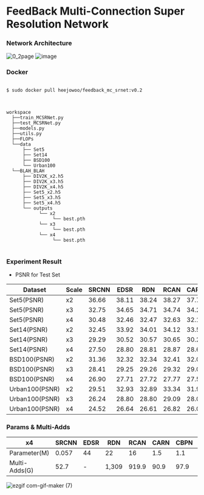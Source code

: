 # FeedBack Multi-Connection  Super Resolution Network



### Network Architecture

![0_2page](https://user-images.githubusercontent.com/61686244/129152667-385afc5f-17dd-439b-a972-95af90b3ce85.png)
![image](https://user-images.githubusercontent.com/61686244/140008138-02bbb0ab-a739-45a7-b2aa-f55b7421cd5e.png)

### Docker
<pre>
<code>
$ sudo docker pull heejowoo/feedback_mc_srnet:v0.2
</code>
</pre>

<pre>
<code>
workspace
  ├──train_MCSRNet.py
  ├──test_MCSRNet.py
  ├──models.py
  ├──utils.py
  ├──FLOPs
  └──data
      ├── Set5
      ├── Set14
      ├── BSD100
      └── Urban100               
  └──BLAH_BLAH
      ├── DIV2K_x2.h5
      ├── DIV2K_x3.h5
      ├── DIV2K_x4.h5
      ├── Set5_x2.h5
      ├── Set5_x3.h5
      ├── Set5_x4.h5
      └── outputs
            └── x2
                 └── best.pth
            └── x3
                 └── best.pth  
            └── x4
                 └── best.pth            
</code>
</pre>


### Experiment Result
* PSNR for Test Set


|Dataset|Scale|SRCNN|EDSR|RDN|RCAN|CARN|CBPN|OURS|
|-------|-----|-----|----|---|----|----|----|----|
|Set5(PSNR)|x2|36.66|38.11|38.24|38.27|37.76|37.90|38.22|
|Set5(PSNR)|x3|32.75|34.65|34.71|34.74|34.29|-|34.77|
|Set5(PSNR)|x4|30.48|32.46|32.47|32.63|32.13|32.21|32.6|
|Set14(PSNR)|x2|32.45|33.92|34.01|34.12|33.52|33.60|34.03|
|Set14(PSNR)|x3|29.29|30.52|30.57|30.65|30.29|-|30.65|
|Set14(PSNR)|x4|27.50|28.80|28.81|28.87|28.60|28.63|28.93|
|BSD100(PSNR)|x2|31.36|32.32|32.34|32.41|32.09|32.17|32.37|
|BSD100(PSNR)|x3|28.41|29.25|29.26|29.32|29.06|-|29.30|
|BSD100(PSNR)|x4|26.90|27.71|27.72|27.77|27.58|27.58|27.8|
|Urban100(PSNR)|x2|29.51|32.93|32.89|33.34|31.92|32.14|32.86|
|Urban100(PSNR)|x3|26.24|28.80|28.80|29.09|28.06|-|28.98|
|Urban100(PSNR)|x4|24.52|26.64|26.61|26.82|26.07|26.14|26.82|



 ### Params & Multi-Adds

|x4|SRCNN|EDSR|RDN|RCAN|CARN|CBPN|OURS|
|--|-----|----|---|----|----|----|----|
|Parameter(M)|0.057|44|22|16|1.5|1.1|2.28|
|Multi-Adds(G)|52.7|-|1,309|919.9|90.9|97.9|1,188|


![ezgif com-gif-maker (7)](https://user-images.githubusercontent.com/61686244/140537446-53a8a121-e6e1-4e3d-8cbd-edeae2b40676.gif)
